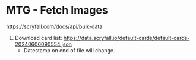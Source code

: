 # MTG - Fetch Images
https://scryfall.com/docs/api/bulk-data

1. Download card list: https://data.scryfall.io/default-cards/default-cards-20240606090554.json
    - Datestamp on end of file will change.
